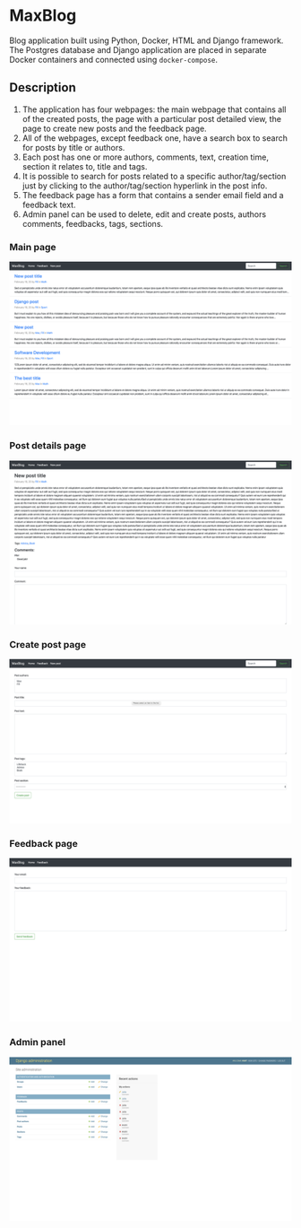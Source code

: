 # MaxBlog

Blog application built using Python, Docker, HTML and Django framework.
The Postgres database and Django application are placed in separate Docker containers and connected using ```docker-compose```.

## Description
1. The application has four webpages: the main webpage that contains all of the created posts, the page with a particular post detailed view, the page to create new posts and the feedback page. 
2. All of the webpages, except feedback one, have a search box to search for posts by title or authors.
3. Each post has one or more authors, comments, text, creation time, section it relates to, title and tags.
4. It is possible to search for posts related to a specific author/tag/section just by clicking to the author/tag/section hyperlink in the post info.
5. The feedback page has a form that contains a sender email field and a feedback text.
6. Admin panel can be used to delete, edit and create posts, authors comments, feedbacks, tags, sections.

### Main page
![Main page](images/main.png)

### Post details page
![Post details](images/post_details.png)

### Create post page
![Create post page](images/create_new_post.png)

### Feedback page
![Feedback page](images/feedback.png)

### Admin panel
![Feedback page](images/admin.png)